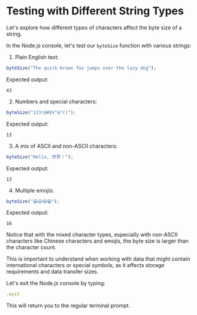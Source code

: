 # Testing with Different String Types

Let's explore how different types of characters affect the byte size of a string.

In the Node.js console, let's test our `byteSize` function with various strings:

1. Plain English text:

```javascript
byteSize("The quick brown fox jumps over the lazy dog");
```

Expected output:

```
43
```

2. Numbers and special characters:

```javascript
byteSize("123!@#$%^&*()");
```

Expected output:

```
13
```

3. A mix of ASCII and non-ASCII characters:

```javascript
byteSize("Hello, 世界！");
```

Expected output:

```
13
```

4. Multiple emojis:

```javascript
byteSize("😀😃😄😁");
```

Expected output:

```
16
```

Notice that with the mixed character types, especially with non-ASCII characters like Chinese characters and emojis, the byte size is larger than the character count.

This is important to understand when working with data that might contain international characters or special symbols, as it affects storage requirements and data transfer sizes.

Let's exit the Node.js console by typing:

```javascript
.exit
```

This will return you to the regular terminal prompt.
